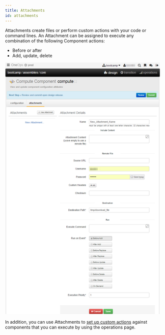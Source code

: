 ```yaml
---
title: Attachments
id: attachments
---
```


Attachments create files or perform custom actions with your code or command lines. An Attachment can be assigned to execute any combination of the following Component actions:

* Before or after
* Add, update, delete

![](../../assets/local/images/attachment.png)

In addition, you can use Attachments to [set up custom actions](../howto/#set-up-a-custom-action) against components that you can execute by using the operations page.



